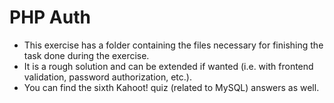 # PHP Auth
* This exercise has a folder containing the files necessary for finishing the task done during the exercise.
* It is a rough solution and can be extended if wanted (i.e. with frontend validation, password authorization, etc.).
* You can find the sixth Kahoot! quiz (related to MySQL) answers as well.